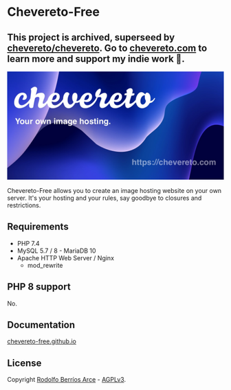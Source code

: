 # Chevereto-Free

## This project is **archived**, superseed by [chevereto/chevereto](https://github.com/chevereto/chevereto). Go to [chevereto.com](https://chevereto.com) to learn more and support my indie work 👏.

[![Chevereto](.github/banner/social-chevereto-blue.jpg)](https://chevereto.com)

Chevereto-Free allows you to create an image hosting website on your own server. It's your hosting and your rules, say goodbye to closures and restrictions.

## Requirements

* PHP 7.4
* MySQL 5.7 / 8 - MariaDB 10
* Apache HTTP Web Server / Nginx
  * mod_rewrite

## PHP 8 support

No.

## Documentation

[chevereto-free.github.io](https://chevereto-free.github.io)

## License

Copyright [Rodolfo Berríos Arce](http://rodolfoberrios.com) - [AGPLv3](LICENSE).
